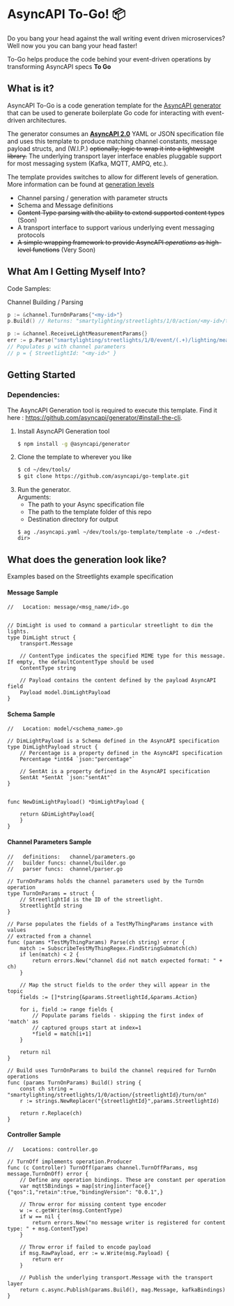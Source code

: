 # AsyncAPI To-Go! :package: 

Do you bang your head against the wall writing event driven microservices?  
Well now you you can bang your head faster!

To-Go helps produce the code behind your event-driven operations by transforming AsyncAPI specs **To Go**

## What is it?
AsyncAPI To-Go is a code generation template for the [AsyncAPI generator](https://github.com/asyncapi/generator) that can be used to generate boilerplate Go code for interacting with event-driven architectures. 

The generator consumes an [**AsyncAPI 2.0**](https://www.asyncapi.com/docs/specifications/2.0.0/) YAML or JSON specification file and uses this template to produce matching channel constants, message payload structs, and (W.I.P.) ~~optionally, logic to wrap it into a lightweight library.~~ The underlying transport layer interface enables pluggable support for most messaging system (Kafka, MQTT, AMPQ, etc.).

The template provides switches to allow for different levels of generation. More information can be found at [generation levels](#generation-levels)
* Channel parsing / generation with parameter structs
* Schema and Message definitions
* ~~Content Type parsing with the ability to extend supported content types~~ (Soon)
* A transport interface to support various underlying event messaging protocols
* ~~A simple wrapping framework to provide AsyncAPI *operations* as high-level functions~~ (Very Soon)

## What Am I Getting Myself Into? 
Code Samples:

Channel Building / Parsing
```go
p := &channel.TurnOnParams{"<my-id>"}
p.Build() // Returns: "smartylighting/streetlights/1/0/action/<my-id>/turn/on"

p := &channel.ReceiveLightMeasurementParams{}
err := p.Parse("smartylighting/streetlights/1/0/event/(.+)/lighting/measured")
// Populates p with channel parameters
// p = { StreetlightId: "<my-id>" }
```

## Getting Started

### Dependencies:
The AsyncAPI Generation tool is required to execute this template. Find it here : https://github.com/asyncapi/generator/#install-the-cli.

1. Install AsyncAPI Generation tool
	```bash
	$ npm install -g @asyncapi/generator
	```
2. Clone the template to wherever you like
	```bash
	$ cd ~/dev/tools/
	$ git clone https://github.com/asyncapi/go-template.git
	```
3. Run the generator.  
	Arguments:
	* The path to your Async specification file
	* The path to the template folder of this repo
	* Destination directory for output
	```
	$ ag ./asyncapi.yaml ~/dev/tools/go-template/template -o ./<dest-dir>
	```

## What does the generation look like? 
Examples based on the Streetlights example specification

#### Message Sample
```golang
//   Location: message/<msg_name/id>.go


// DimLight is used to command a particular streetlight to dim the lights.
type DimLight struct {
	transport.Message

	// ContentType indicates the specified MIME type for this message. If empty, the defaultContentType should be used 
	ContentType string
	
	// Payload contains the content defined by the payload AsyncAPI field
	Payload model.DimLightPayload
}
```
#### Schema Sample
```golang
//   Location: model/<schema_name>.go

// DimLightPayload is a Schema defined in the AsyncAPI specification
type DimLightPayload struct {
    // Percentage is a property defined in the AsyncAPI specification
    Percentage *int64 `json:"percentage"`

    // SentAt is a property defined in the AsyncAPI specification
    SentAt *SentAt `json:"sentAt"`
}


func NewDimLightPayload() *DimLightPayload {

    return &DimLightPayload{
    }
}
```
#### Channel Parameters Sample
```golang
//   definitions:   channel/parameters.go
//   builder funcs: channel/builder.go
//   parser funcs:  channel/parser.go

// TurnOnParams holds the channel parameters used by the TurnOn operation
type TurnOnParams = struct {
	// StreetlightId is the ID of the streetlight.
	StreetlightId string
}

// Parse populates the fields of a TestMyThingParams instance with values 
// extracted from a channel
func (params *TestMyThingParams) Parse(ch string) error {
	match := SubscribeTestMyThingRegex.FindStringSubmatch(ch)
	if len(match) < 2 {
		return errors.New("channel did not match expected format: " + ch)
	}

	// Map the struct fields to the order they will appear in the topic
	fields := []*string{&params.StreetlightId,&params.Action}

	for i, field := range fields {
		// Populate params fields - skipping the first index of 'match' as 
		// captured groups start at index=1
		*field = match[i+1]
	}

	return nil
}

// Build uses TurnOnParams to build the channel required for TurnOn operations
func (params TurnOnParams) Build() string {
	const ch string = "smartylighting/streetlights/1/0/action/{streetlightId}/turn/on"
	r := strings.NewReplacer("{streetlightId}",params.StreetlightId)

	return r.Replace(ch)
}

```
#### Controller Sample
```golang
//   Locations: controller.go

// TurnOff implements operation.Producer
func (c Controller) TurnOff(params channel.TurnOffParams, msg message.TurnOnOff) error {
	// Define any operation bindings. These are constant per operation
    var mqtt5Bindings = map[string]interface{} {"qos":1,"retain":true,"bindingVersion": "0.0.1",}

	// Throw error for missing content type encoder
	w := c.getWriter(msg.ContentType)
	if w == nil {
		return errors.New("no message writer is registered for content type: " + msg.ContentType)
	}

	// Throw error if failed to encode payload
	if msg.RawPayload, err := w.Write(msg.Payload) {
		return err
	}

	// Publish the underlying transport.Message with the transport layer
	return c.async.Publish(params.Build(), mag.Message, kafkaBindings)
}

```